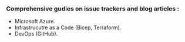 ### Comprehensive gudies on issue trackers and blog articles : 

- Microsoft Azure.
- Infrastrucutre as a Code (Bicep, Terraform).
- DevOps (GitHub).